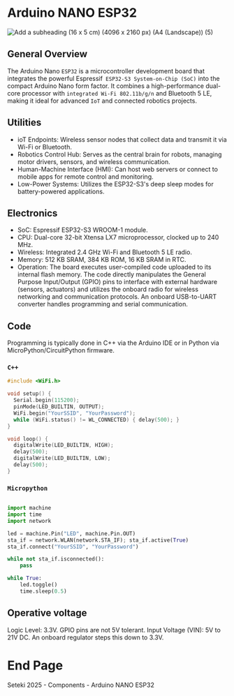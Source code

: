 # Arduino NANO ESP32

![Add a subheading (16 x 5 cm) (4096 x 2160 px) (A4 (Landscape)) (5)](https://github.com/user-attachments/assets/c4ba0f49-8546-4601-80e8-c29e0564de42)

## General Overview

The Arduino Nano `ESP32` is a microcontroller development board that integrates the powerful Espressif` ESP32-S3 System-on-Chip (SoC)` into the compact Arduino Nano form factor. It combines a high-performance dual-core processor with `integrated Wi-Fi 802.11b/g/n` and Bluetooth 5 LE, making it ideal for advanced `IoT` and connected robotics projects.

## Utilities
- ioT Endpoints: Wireless sensor nodes that collect data and transmit it via Wi-Fi or Bluetooth.
- Robotics Control Hub: Serves as the central brain for robots, managing motor drivers, sensors, and wireless communication.
- Human-Machine Interface (HMI): Can host web servers or connect to mobile apps for remote control and monitoring.
- Low-Power Systems: Utilizes the ESP32-S3's deep sleep modes for battery-powered applications.

## Electronics
- SoC: Espressif ESP32-S3 WROOM-1 module.
- CPU: Dual-core 32-bit Xtensa LX7 microprocessor, clocked up to 240 MHz.
- Wireless: Integrated 2.4 GHz Wi-Fi and Bluetooth 5 LE radio.
- Memory: 512 KB SRAM, 384 KB ROM, 16 KB SRAM in RTC.
- Operation: The board executes user-compiled code uploaded to its internal flash memory. The code directly manipulates the General Purpose Input/Output (GPIO) pins to interface with external hardware (sensors, actuators) and utilizes the onboard radio for wireless networking and communication protocols. An onboard USB-to-UART converter handles programming and serial communication.

## Code
Programming is typically done in C++ via the Arduino IDE or in Python via MicroPython/CircuitPython firmware.

### `C++`
```ino
#include <WiFi.h>

void setup() {
  Serial.begin(115200);
  pinMode(LED_BUILTIN, OUTPUT);
  WiFi.begin("YourSSID", "YourPassword");
  while (WiFi.status() != WL_CONNECTED) { delay(500); }
}

void loop() {
  digitalWrite(LED_BUILTIN, HIGH);
  delay(500);
  digitalWrite(LED_BUILTIN, LOW);
  delay(500);
}
```

### `Micropython`
```py

import machine
import time
import network

led = machine.Pin("LED", machine.Pin.OUT)
sta_if = network.WLAN(network.STA_IF); sta_if.active(True)
sta_if.connect("YourSSID", "YourPassword")

while not sta_if.isconnected():
    pass

while True:
    led.toggle()
    time.sleep(0.5)

```

## Operative voltage
Logic Level: 3.3V. GPIO pins are not 5V tolerant.
Input Voltage (VIN): 5V to 21V DC. An onboard regulator steps this down to 3.3V.

# End Page
Seteki 2025 - Components - Arduino NANO ESP32

